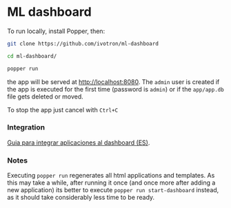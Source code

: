 # ML dashboard

To run locally, install Popper, then:

```bash
git clone https://github.com/ivotron/ml-dashboard

cd ml-dashboard/

popper run
```

the app will be served at <http://localhost:8080>. The `admin` user is 
created if the app is executed for the first time (password is 
`admin`) or if the `app/app.db` file gets deleted or moved.

To stop the app just cancel with ```Ctrl+C```


### Integration

[Guia para integrar aplicaciones al dashboard (ES)](docs/guides/integration-es.md).

### Notes

Executing ```popper run``` regenerates all html applications and templates.
As this may take a while, after running it once (and once more after adding a new application)
its better to execute ```popper run start-dashboard```
instead, as it should take considerably less time to be ready.
